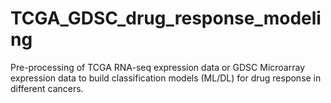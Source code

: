 # TCGA_GDSC_drug_response_modeling

Pre-processing of TCGA RNA-seq expression data or GDSC Microarray expression data to build classification models (ML/DL) for drug response in different cancers.
